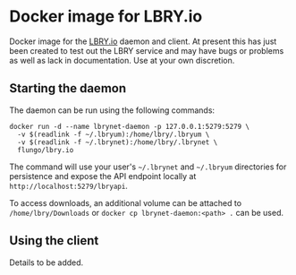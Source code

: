 # Docker image for LBRY.io

Docker image for the [LBRY.io](https://lbry.io) daemon and client. At present this has just been created to test out the LBRY service and may have bugs or problems as well as lack in documentation. Use at your own discretion.

## Starting the daemon

The daemon can be run using the following commands:

```
docker run -d --name lbrynet-daemon -p 127.0.0.1:5279:5279 \
  -v $(readlink -f ~/.lbryum):/home/lbry/.lbryum \
  -v $(readlink -f ~/.lbrynet):/home/lbry/.lbrynet \
  flungo/lbry.io
```

The command will use your user's `~/.lbrynet` and `~/.lbryum` directories for persistence and expose the API endpoint locally at `http://localhost:5279/lbryapi`.

To access downloads, an additional volume can be attached to `/home/lbry/Downloads` or `docker cp lbrynet-daemon:<path> .` can be used.

## Using the client

Details to be added.
